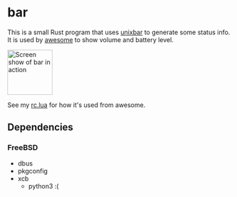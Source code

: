 # bar

This is a small Rust program that uses [unixbar] to generate some status info. It is used by
[awesome] to show volume and battery level.

<img src="https://raw.githubusercontent.com/wezm/bar/master/screenshot.png" alt="Screen show of bar in action" width="101" />

See my [rc.lua] for how it's used from awesome.

## Dependencies

### FreeBSD

* dbus
* pkgconfig
* xcb
  * python3 :(

[unixbar]: https://github.com/myfreeweb/unixbar
[awesome]: https://awesomewm.org/
[rc.lua]: https://github.com/wezm/dotfiles/blob/c47d5df883b7d1b53478113cc7a57af48e045797/config/awesome/rc.lua#L214-L225
